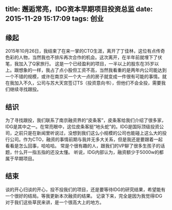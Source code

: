 title: 邂逅常亮，IDG资本早期项目投资总监
date: 2015-11-29 15:17:09
tags: 创业
---

## 缘起 
2015年10月26日，我结束了在来一掌的CTO生涯，离开了丁佳林，这位有点传奇色彩的人物，当然我也不排斥再次合作的机会。这次离开，在半年前就埋下了伏笔，我加入了Q家旅行。
这是一个已经盈利的项目，一半以上的股东在35岁以上。跟想象的一样，我占了点小股但工资不高，当然我看重的是两年内公司能达到一个不错的规模，或许在南京买一个大一点的房子就变成一件很有可能的事情。就在我加入不久，公司与苏大天宫签订TS（投资意向书），但他们不会全投，需要我们继续寻找跟投。

## 结识
为了寻找跟投，我们联系了南京融资界的“皮条客”，皮条客给我们介绍了很多家，IDG是其中之一。在常亮眼中，这位皮条客挺“地头蛇”的。IDG是国际顶级投资公司，之前只是在新闻里听说过，没想到我们这么小规模的公司也能碰上这么大的投行公司。作为CTO，融资的事情前期与我并无多大关系，但是我还是要跟着一起看看是怎么回事，哈哈哈。
常是个很有趣的人，跟我们的VP聊了很多生孩子的话题，什么开一指五指的还没太懂。
听说，IDG内部认为，融资额少于5000w的都属于早期项目。

## 结束
谈的开心归谈的开心，投不投我们的项目，还是要等待IDG的研究结果，希望能有一个很好的结局。等我更新本次融资的结果。
记录下来，完全是因为我觉得IDG对于我们这些草民来讲，是一个很高大上的地方。


